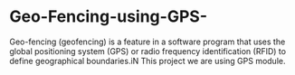 # Geo-Fencing-using-GPS-
Geo-fencing (geofencing) is a feature in a software program that uses the global positioning system (GPS) or radio frequency identification (RFID) to define geographical boundaries.iN This project we are using GPS  module.
